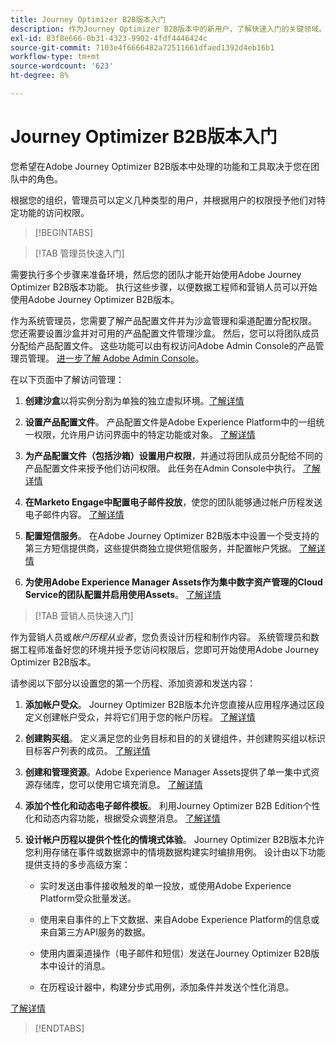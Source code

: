 ```yaml
---
title: Journey Optimizer B2B版本入门
description: 作为Journey Optimizer B2B版本中的新用户，了解快速入门的关键领域。
exl-id: 83f8e666-0b31-4323-9902-4fdf4446424c
source-git-commit: 7103e4f6666482a72511661dfaed1392d4eb16b1
workflow-type: tm+mt
source-wordcount: '623'
ht-degree: 8%

---
```


# Journey Optimizer B2B版本入门

您希望在Adobe Journey Optimizer B2B版本中处理的功能和工具取决于您在团队中的角色。

根据您的组织，管理员可以定义几种类型的用户，并根据用户的权限授予他们对特定功能的访问权限。

>[!BEGINTABS]

>[!TAB 管理员快速入门]

需要执行多个步骤来准备环境，然后您的团队才能开始使用Adobe Journey Optimizer B2B版本功能。 执行这些步骤，以便数据工程师和营销人员可以开始使用Adobe Journey Optimizer B2B版本。

作为系统管理员，您需要了解产品配置文件并为沙盒管理和渠道配置分配权限。 您还需要设置沙盒并对可用的产品配置文件管理沙盒。 然后，您可以将团队成员分配给产品配置文件。 这些功能可以由有权访问Adobe Admin Console的产品管理员管理。 [进一步了解 Adobe Admin Console](https://helpx.adobe.com/cn/enterprise/using/admin-console.html)。

在以下页面中了解访问管理：

1. **创建沙盒**&#x200B;以将实例分割为单独的独立虚拟环境。[了解详情](https://experienceleague.adobe.com/en/docs/experience-platform/sandbox/home#understanding-sandboxes)

1. **设置产品配置文件**。 产品配置文件是Adobe Experience Platform中的一组统一权限，允许用户访问界面中的特定功能或对象。 [了解详情](../admin/user-management.md#create-the-marketo-engage-product-profile)

1. **为产品配置文件（包括沙箱）设置用户权限**，并通过将团队成员分配给不同的产品配置文件来授予他们访问权限。 此任务在Admin Console中执行。 [了解详情](../admin/user-management.md#create-a-user-group)

1. **在Marketo Engage中配置电子邮件投放**，使您的团队能够通过帐户历程发送电子邮件内容。 [了解详情](https://experienceleague.adobe.com/en/docs/marketo/using/getting-started/initial-setup/setup-steps#ensure-email-deliverability)

1. **配置短信服务**。 在Adobe Journey Optimizer B2B版本中设置一个受支持的第三方短信提供商，这些提供商独立提供短信服务，并配置帐户凭据。 [了解详情](../content/sms-authoring.md#create-a-new-api-credentials-for-an-sms-service-provider)

1. **为使用Adobe Experience Manager Assets作为集中数字资产管理的Cloud Service的团队配置并启用使用Assets**。 [了解详情](../admin/configure-aem-repositories.md)

>[!TAB 营销人员快速入门]

作为营销人员或&#x200B;_帐户历程从业者_，您负责设计历程和制作内容。 系统管理员和数据工程师准备好您的环境并授予您访问权限后，您即可开始使用Adobe Journey Optimizer B2B版本。

请参阅以下部分以设置您的第一个历程、添加资源和发送内容：

1. **添加帐户受众**。 Journey Optimizer B2B版本允许您直接从应用程序通过区段定义创建帐户受众，并将它们用于您的帐户历程。 [了解详情](../audiences/account-audience-overview.md)

1. **创建购买组**。 定义满足您的业务目标和目的的关键组件，并创建购买组以标识目标客户列表的成员。 [了解详情](../buying-groups/buying-groups-overview.md)

1. **创建和管理资源**。Adobe Experience Manager Assets提供了单一集中式资源存储库，您可以使用它填充消息。 [了解详情](../content/assets-overview.md)

1. **添加个性化和动态电子邮件模板**。 利用Journey Optimizer B2B Edition个性化和动态内容功能，根据受众调整消息。 [了解详情](../content/email-templates.md)

1. **设计帐户历程以提供个性化的情境式体验**。 Journey Optimizer B2B版本允许您利用存储在事件或数据源中的情境数据构建实时编排用例。 设计由以下功能提供支持的多步高级方案：

   * 实时发送由事件接收触发的单一投放，或使用Adobe Experience Platform受众批量发送。

   * 使用来自事件的上下文数据、来自Adobe Experience Platform的信息或来自第三方API服务的数据。

   * 使用内置渠道操作（电子邮件和短信）发送在Journey Optimizer B2B版本中设计的消息。

   * 在历程设计器中，构建分步式用例，添加条件并发送个性化消息。

[了解详情](../journeys/journey-overview.md)

>[!ENDTABS]
